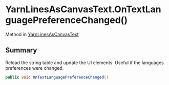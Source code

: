 # YarnLinesAsCanvasText.OnTextLanguagePreferenceChanged()

Method in [YarnLinesAsCanvasText](api/csharp/yarn.unity.yarnlinesascanvastext.md)

## Summary


Reload the string table and update the UI elements. Useful if
the languages preferences were changed.


```csharp
public void OnTextLanguagePreferenceChanged()
```

